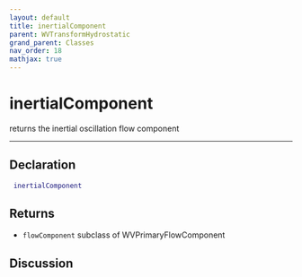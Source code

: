 ```yaml
---
layout: default
title: inertialComponent
parent: WVTransformHydrostatic
grand_parent: Classes
nav_order: 18
mathjax: true
---
```


#  inertialComponent

returns the inertial oscillation flow component


---

## Declaration
```matlab
 inertialComponent
```
## Returns
+ `flowComponent`  subclass of WVPrimaryFlowComponent

## Discussion

        
